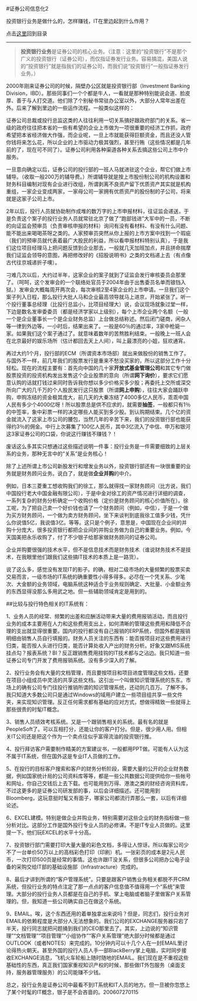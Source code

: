 #证券公司信息化2

投资银行业务是做什么的，怎样赚钱，IT在里边起到什么作用？

点击[这里](http://www.xumenger.com/finance-information-20160129/)回到目录

---

>**投资银行业务**是证券公司的核心业务。（注意：这里的“投资银行”不是那个广义的投资银行（证券公司），而仅指证券发行业务。容易搞混，美国人说的“投资银行”就是指我们的证券公司，而我们说“投资银行”一般指证券发行业务。）

2000年刚来证券公司的时候，隔壁办公区就是投资银行部（Investment Banking Division，IBD）。那些同事们一个个都是牛人，一看就是那种特别能说会道、脸皮厚、善于与人打交道。他们除了个别秘书常驻办公室以外，大部分人常年出差在外。后来了解到里边的一些运作流程。一般类似这样的：

证券公司总裁或投行总监这类的人往往利用一切关系搞好跟政府部门的关系。省一级的政府往往把本省的一些有希望的企业上市做为一项很重要的经济工作抓，政府希望把本省经济做大作强，而企业呢，一旦上市就能获得巨额资金，而且还没人管你钱将来怎么花，所以企业的上市驱动力极其强烈，甚至行贿（这些情况都是几年前的了，现在可不同了）。证券公司利用各种渠道各种关系去搞这些公司上市中介服务。

一旦意向确定以后，证券公司的投行部的一班人马就进驻这个企业，帮它们做上市辅导。（收取一般200万的辅导费。）所谓辅导就是按上市股份制公司的机构设置和财务科目编制对现有企业进行改组，所谓剥离不良资产留下优质资产其实就是机构重组，一家企业变成两家，一家母公司一家拥有优质资产的股份制的子公司，将来就是这家子公司上市。

2年以后，投行人员就协助制作成堆的数万字的上市申报材料，往证监会递送，于是负责这个案子的投行业务人员就常驻北京了做了“跑部钱进”大军中的一员，不断的向证监会预审员（负责审核申报的材料）询问有没有看材料、有没有什么问题、能不能出来喝喝茶呀之类的。人家预审员突然从你上报的上市方案中找到一个瑕疵（我们的预审员就代表着最广大股民的利益，所以看申报材料特别认真），于是我们这位项目经理马上把问题反馈到企业那去，一般就几天加班加点，并且拼命揣摩我们证监会领导的意图，再把修改好的《招股说明书》之类的文档递上去（有点像古代往京城递折子噢）。

刁难几次以后，大约过半年，这家企业的案子就到了证监会发行审核委员会那里了。（呵呵，这个发审会的一个联络处官员于2004年由于出售委员名单而锒铛入狱。）发审会大概每周开两次会，每次审核2至4家企业的上市申请。一旦我们这个案子列入日程，那么投行大批人马和企业最高领导就马上进京，开始紧张了。听一个投行董事总经理（比投行总监小，比项目经理大）说，会议现场就象过堂一样，下边是数名发审委委员（都是经济学家以上级别），每个上市企业两个名额（一般一个是企业董事长一个是企业财务总监）上台做总结称述。然后闭门磋商，闲杂人等一律到外边等。一小时后，结果出来了。一般是60％的通过率，3家中枪毙一家。如果我们这个案子通过了。就意味着数年的苦熬胜利结束。一般晚上一班人会在北京最好的娱乐场所（估计都回去天上人间），叫上最漂亮的小姐，狂欢通宵。

再过大约1个月，投行部的ECM（所谓资本市场部）就出来做股份的销售工作了。与国外不一样，前几年我们的股票发行是重来不愁没买家的，所以这部分工作十分轻松。现在的流程主要有：首先向中国的几十家**开放式基金管理公司**和其它专门做股票投资的投资机构发出发售这个企业股票的意向（所谓**网下询价**），要求它们愿意认购的话就打钱过来同时告诉我你想以多少价格买多少股；再委托上交所或深交所向广大的几千万的个人股民发行这只股票（所谓**网上申购**），往往大家会踊跃申购，申购冻结的资金极其庞大，前几天的大秦冻结了4000多亿人民币，乖乖中国人民有多少个4000亿呀！所以股票总是供不应求的，就需要**抽签**，一般都只有1％的中签率，象中彩票一样的决定哪些人能买到多少股。到认购期结束。几个亿的资金就流入了这家上市公司的腰包，当然几年的辛苦下来，我们的投资银行部也能获得约3％的佣金。中行上次募集了100亿人民币，其中3亿流入了中信、申万和银河这3家证券公司的口袋，你说这行赚钱不赚钱？！

废话这么多其实只想通过这些描述说明一件事：投行业务是一件需要细致的上层关系的业务，那种无言中的“关系”是业务核心！

除了上述所谓上市公司新股发行和增发业务以外，投资银行部还有一块很重要的业务就是财务顾问业务。说白了，就是做**企业并购**的中介。

例如，日本三菱重工想收购我们的徐工，那么就得找一家财务顾问（比方说，我们中国投行老大中国金融有限公司），于是中金对徐工的资产情况进行详细的调查，一系列复杂的财务分析确定一个收购价格（定价是财务顾问的核心价值所在）。徐工呢，为了把自己卖一个好价钱也请了一个财务顾问（例如，中信），于是一个做为买方财务顾问，一个做为卖方财务顾问，坐下来谈判到底我徐工值多少钱，凭什么你说值5亿，我说值3亿。等等。这只是个例子，意思是，中国现在企业间的并购十分庞大，很多投资银行都把企业间的并购业务做为自己的重要业务。例如，今天国美把永乐收购了，付了不少银子给那家做财务顾问的证券公司。

企业并购要很强的技术水平，但不是信息技术而是财务技术（谁说财务技术不是技术，在我眼里他们跟我们这些搞IT技术的本质上是一路货）。

说了这么多，感觉没有发现IT的影子。的确，相对二级市场的大量频繁的股票买卖交易而言，一级市场的IT系统的确重要性小得多得多。必尽在一个凭关系、少笔次、大金额的业务领域，电脑系统这种适合于业务规则确定、大批量、小金额业务的东西显得没那么多用武之地。但一些辅助领域肯定是用到的。

##比较与投行特色相关的IT系统有：

1、业务人员的经常、频繁的出差和应酬活动带来大量的费用报销活动，而且投行业务的成本主要用在人力和这些费用支出上，如何清晰的管理这些费用和降低不合理的支出就显得很重要。国内的投行都没有自己报销的ERP系统，但国外都是报销明细由销售人员自行填报的。财务人员关注的东西有：能否按项目对这些费用进行归类，能否按人头进行归类，能否计算处收入产出的财务分析。好象又跟MIS系统挂点勾？报表系统？BI？反正跟销售费用挂钩的IT技术都与之沾边。我只知道一些证券公司专门开发了费用报销系统。没有多少深入的了解。

2、投行业务会有大量的文档管理，而且要按项目和项目进度管理这些文档，还要在项目小组成员中灵活的共享这些文档。这引出一个叫做知识管理系统的东东。市场上的确有公司专门往投行推销所谓的知识管理系统，还动则几百万。了解不多。我只知道大多数公司只是通过Windows的域用户建立一些项目组共享一些文件夹，来实现知识管理。反正任何需求都有基础的应对方式，想做得精致一些就得上那些很贵的时髦IT概念。

3、销售人员绩效考核系统。又是一个跟销售相关的系统。最有名的就是PeopleSoft了。可以互相打分，还能让你的客户打分。但是，很少用人用。但相关IT公司还是把这个作为一个卖点往似乎富得流油的投资银行推。

4、投行拜访客户需要制作精美的方案建议书，一般都用PPT做。可能有人认为这不属于IT系统，但在国外这是专业IT人员做的工作。

5、在投行的目标客户搜索和客户的财务分析阶段，需要大量的公开的企业财务数据，例如国家统计局的公司资料库等等，都是一些公共数据公司提供给你一些帐号和网址，你自己交钱后上去下载。也可能用到万得、港澳之类的财经咨询资料库，不过这更多的是证券公司研发部的事，以后会详细描述。还可能用到Bloomberg，这玩意挺时髦又有面子，哪家公司都流行弄那么一套，以后有详细论述。

6、EXCEL建模。特别是做企业并购业务，特别需要对这些企业的财务指标做一些分析对比。这部分工作是国外投行专业人员的必修课。不是IT专业人员做的。这里提一下。他们玩EXCEL的水平十分高。

7、投资银行部门需要打印大量大量的彩色文档，多得让人惊讶。所以每家公司少不了一台单价50万以上的高档彩色打印（印刷）机。一张彩页的成本是2元人民币，一次打印500页是经常的事情。这也许跟IT没关系，但很多公司把办公电子设备的采购交给IT部的基础设施部（Infrastracture）完成的。

8、最后才讲到所谓的“客户管理系统”。只要是跟客户销售业务相关都脱不开CRM系统，但投行业务的特点注定了那一点点的客户信息值不值得用一个“系统”来管理。大部分的投行业务人员都是在自己的手机、掌上电脑或者脑子里做客户关系管理的。但，我知道一些公司确实自己在做这个系统。

9、EMAIL。唉，这个东西还用的着单独拿出来说吗？但是，同志们，投行业务对EMAIL的依赖程度是大部分人无法想象的。我们公司的EXCHANGE服务器只宕了半天，投行同志就把问题捅到我们的CEO那里去了。其实，上边说的“知识管理”“文档管理”“项目管理”“小组协作”“客户关系管理”绝大部分时候都是通过OUTLOOK（或者NOTES）来完成的。10分钟内可以十几个人在一封EMAIL里讨论得热火朝天。甚至外国的投行人员人手一部BlackBerry掌上电脑，实时同步接收EXCHANGE消息，飞机火车轮船上随时随地的EMAIL。我们现在是不重视这些基础性的东西，真正我们国家重视知识产权的时候，那些做IT外包服务（桌面支持，服务器管理服务）的公司能赚不少钱。

总之，投行业务是证券公司中最看不到IT系统和IT人员的地方。但一旦被你忽悠上了某个时髦的IT概念，银子是不会吝啬的。200607270115
